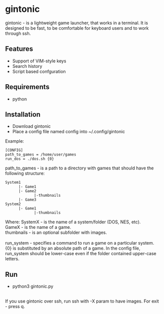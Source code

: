 # gintonic

gintonic - is a lightweight game launcher, that works in a terminal. It is designed to be fast, to be comfortable for keyboard users and to work through ssh.

## Features

  * Support of VIM-style keys
  * Search history
  * Script based confguration

## Requirements

* python

## Installation

* Download gintonic
* Place a config file named config into ~/.config/gintonic

Example:
```
[CONFIG]
path_to_games = /home/user/games
run_dos = ./dos.sh {0}
```
path_to_games - is a path to a directory with games that should have the following structure:
```
System1
      |- Game1
      |- Game2
             |-thumbnails
      |- Game3
System2
      |- Game1
             |-thumbnails
```
Where: 
  SystemX - is the name of a system/folder (DOS, NES, etc).<br>
  GameX - is the name of a game.<br>
  thumbnails - is an optional subfolder with images.<br>
<br>
run_system - specifies a command to run a game on a particular system. {0} is substituted by an absolute path of a game.
In the config file, run_system should be lower-case even if the folder contained upper-case letters.

## Run

* python3 gintonic.py
<br>
If you use gintonic over ssh, run ssh with -X param to have images.
For exit - press q. 


